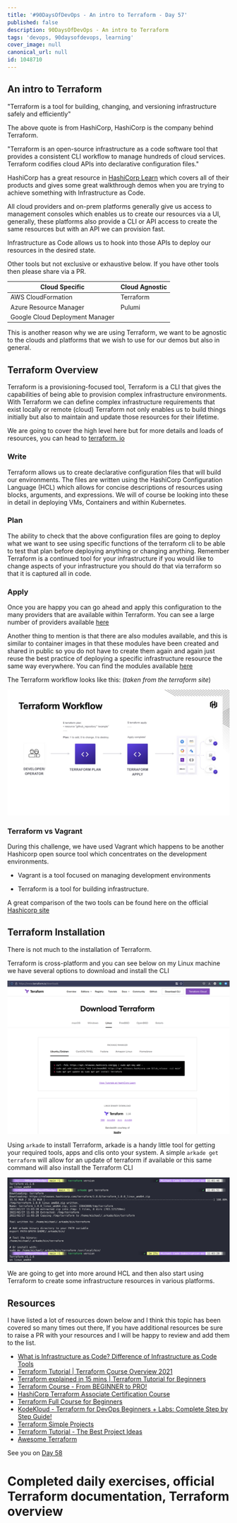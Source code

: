 ```yaml
---
title: '#90DaysOfDevOps - An intro to Terraform - Day 57'
published: false
description: 90DaysOfDevOps - An intro to Terraform
tags: 'devops, 90daysofdevops, learning'
cover_image: null
canonical_url: null
id: 1048710
---
```


## An intro to Terraform

"Terraform is a tool for building, changing, and versioning infrastructure safely and efficiently"

The above quote is from HashiCorp, HashiCorp is the company behind Terraform.

"Terraform is an open-source infrastructure as a code software tool that provides a consistent CLI workflow to manage hundreds of cloud services. Terraform codifies cloud APIs into declarative configuration files."

HashiCorp has a great resource in [HashiCorp Learn](https://learn.hashicorp.com/terraform?utm_source=terraform_io&utm_content=terraform_io_hero) which covers all of their products and gives some great walkthrough demos when you are trying to achieve something with Infrastructure as Code.

All cloud providers and on-prem platforms generally give us access to management consoles which enables us to create our resources via a UI, generally, these platforms also provide a CLI or API access to create the same resources but with an API we can provision fast.

Infrastructure as Code allows us to hook into those APIs to deploy our resources in the desired state.

Other tools but not exclusive or exhaustive below. If you have other tools then please share via a PR.

| Cloud Specific                  | Cloud Agnostic |
| ------------------------------- | -------------- |
| AWS CloudFormation              | Terraform      |
| Azure Resource Manager          | Pulumi         |
| Google Cloud Deployment Manager |                |

This is another reason why we are using Terraform, we want to be agnostic to the clouds and platforms that we wish to use for our demos but also in general.

## Terraform Overview

Terraform is a provisioning-focused tool, Terraform is a CLI that gives the capabilities of being able to provision complex infrastructure environments. With Terraform we can define complex infrastructure requirements that exist locally or remote (cloud) Terraform not only enables us to build things initially but also to maintain and update those resources for their lifetime.

We are going to cover the high level here but for more details and loads of resources, you can head to [terraform. io](https://www.terraform.io/)

### Write

Terraform allows us to create declarative configuration files that will build our environments. The files are written using the HashiCorp Configuration Language (HCL) which allows for concise descriptions of resources using blocks, arguments, and expressions. We will of course be looking into these in detail in deploying VMs, Containers and within Kubernetes.

### Plan

The ability to check that the above configuration files are going to deploy what we want to see using specific functions of the terraform cli to be able to test that plan before deploying anything or changing anything. Remember Terraform is a continued tool for your infrastructure if you would like to change aspects of your infrastructure you should do that via terraform so that it is captured all in code.

### Apply

Once you are happy you can go ahead and apply this configuration to the many providers that are available within Terraform. You can see a large number of providers available [here](https://registry.terraform.io/browse/providers)

Another thing to mention is that there are also modules available, and this is similar to container images in that these modules have been created and shared in public so you do not have to create them again and again just reuse the best practice of deploying a specific infrastructure resource the same way everywhere. You can find the modules available [here](https://registry.terraform.io/browse/modules)

The Terraform workflow looks like this: (_taken from the terraform site_)

![](Images/Day57_IAC3.png)

### Terraform vs Vagrant

During this challenge, we have used Vagrant which happens to be another Hashicorp open source tool which concentrates on the development environments.

- Vagrant is a tool focused on managing development environments

- Terraform is a tool for building infrastructure.

A great comparison of the two tools can be found here on the official [Hashicorp site](https://www.vagrantup.com/intro/vs/terraform)

## Terraform Installation

There is not much to the installation of Terraform.

Terraform is cross-platform and you can see below on my Linux machine we have several options to download and install the CLI

![](Images/Day57_IAC2.png)

Using `arkade` to install Terraform, arkade is a handy little tool for getting your required tools, apps and clis onto your system. A simple `arkade get terraform` will allow for an update of terraform if available or this same command will also install the Terraform CLI

![](Images/Day57_IAC1.png)

We are going to get into more around HCL and then also start using Terraform to create some infrastructure resources in various platforms.

## Resources

I have listed a lot of resources down below and I think this topic has been covered so many times out there, If you have additional resources be sure to raise a PR with your resources and I will be happy to review and add them to the list.

- [What is Infrastructure as Code? Difference of Infrastructure as Code Tools](https://www.youtube.com/watch?v=POPP2WTJ8es)
- [Terraform Tutorial | Terraform Course Overview 2021](https://www.youtube.com/watch?v=m3cKkYXl-8o)
- [Terraform explained in 15 mins | Terraform Tutorial for Beginners](https://www.youtube.com/watch?v=l5k1ai_GBDE)
- [Terraform Course - From BEGINNER to PRO!](https://www.youtube.com/watch?v=7xngnjfIlK4&list=WL&index=141&t=16s)
- [HashiCorp Terraform Associate Certification Course](https://www.youtube.com/watch?v=V4waklkBC38&list=WL&index=55&t=111s)
- [Terraform Full Course for Beginners](https://www.youtube.com/watch?v=EJ3N-hhiWv0&list=WL&index=39&t=27s)
- [KodeKloud - Terraform for DevOps Beginners + Labs: Complete Step by Step Guide!](https://www.youtube.com/watch?v=YcJ9IeukJL8&list=WL&index=16&t=11s)
- [Terraform Simple Projects](https://terraform.joshuajebaraj.com/)
- [Terraform Tutorial - The Best Project Ideas](https://www.youtube.com/watch?v=oA-pPa0vfks)
- [Awesome Terraform](https://github.com/shuaibiyy/awesome-terraform)

See you on [Day 58](day58.md)

# Completed daily exercises, official Terraform documentation, Terraform overview